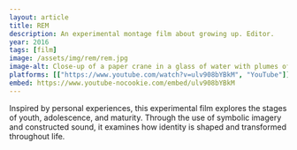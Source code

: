 ```yaml
---
layout: article
title: REM
description: An experimental montage film about growing up. Editor.
year: 2016
tags: [film]
image: /assets/img/rem/rem.jpg
image-alt: Close-up of a paper crane in a glass of water with plumes of black ink spreading throughout
platforms: [["https://www.youtube.com/watch?v=ulv908bYBkM", "YouTube"]]
embed: https://www.youtube-nocookie.com/embed/ulv908bYBkM
---
```


Inspired by personal experiences, this experimental film explores the stages of youth, adolescence, and maturity. Through the use of symbolic imagery and constructed sound, it examines how identity is shaped and transformed throughout life.